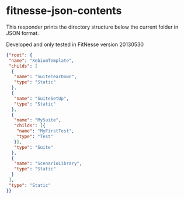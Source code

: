 # fitnesse-json-contents
This responder prints the directory structure below the current folder in JSON format.

Developed and only tested in FitNesse version 20130530

```json
{"root": {
 "name": "XebiumTemplate",
 "childs": [
  {
   "name": "SuiteTearDown",
   "type": "Static"
  },
  {
   "name": "SuiteSetUp",
   "type": "Static"
  },
  {
   "name": "MySuite",
   "childs": [{
    "name": "MyFirstTest",
    "type": "Test"
   }],
   "type": "Suite"
  },
  {
   "name": "ScenarioLibrary",
   "type": "Static"
  }
 ],
 "type": "Static"
}}
```
